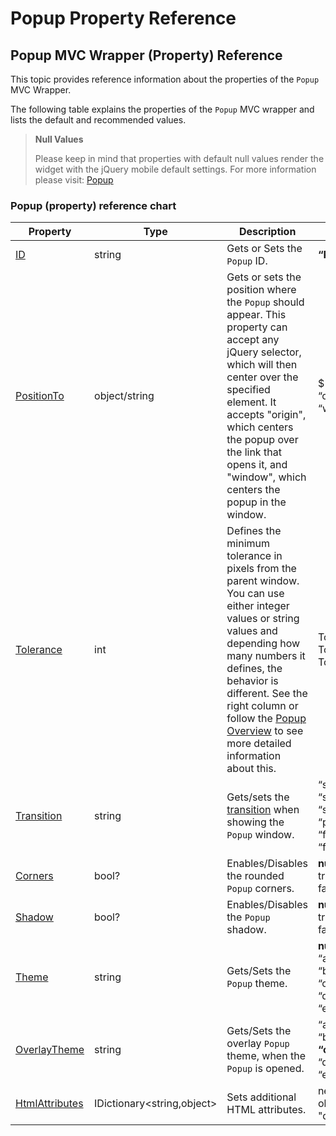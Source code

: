 ﻿<!--
|metadata|
{
    "fileName": "popup-property-reference",
    "controlName": "Popup",
    "tags": ["Layouts","MVC"]
}
|metadata|
-->

# Popup Property Reference



## Popup MVC Wrapper (Property) Reference

This topic provides reference information about the properties of the `Popup` MVC Wrapper.

The following table explains the properties of the `Popup` MVC wrapper and lists the default and recommended values.

> **Null Values**
>
> Please keep in mind that properties with default null values render the widget with the jQuery mobile default settings. For more information please visit: [Popup](http://jquerymobile.com/demos/1.2.0-rc.2/docs/pages/popup/index.html)


### Popup (property) reference chart

Property | Type | Description | Values(**Default Value**)
---|---|---|---
[ID](Infragistics.Web.Mvc.Mobile~Infragistics.Web.Mvc.Mobile.PopupWrapper~ID.html) | string | Gets or Sets the `Popup` ID. | **“PopupID”**
[PositionTo](Infragistics.Web.Mvc.Mobile~Infragistics.Web.Mvc.Mobile.PopupWrapper~PositionTo.html) | object/string | Gets or sets the position where the `Popup` should appear. This property can accept any jQuery selector, which will then center over the specified element. It accepts "origin", which centers the popup over the link that opens it, and "window", which centers the popup in the window. | $(“#targetElementID”) <br /> “origin” <br /> “window”
[Tolerance](Infragistics.Web.Mvc.Mobile~Infragistics.Web.Mvc.Mobile.PopupWrapper~Tolerance.html) | int | Defines the minimum tolerance in pixels from the parent window. You can use either integer values or string values and depending how many numbers it defines, the behavior is different. See the right column or follow the [Popup Overview](Popup-overview.html) to see more detailed information about this. | Tolerance(100,150,100,200) <br /> Tolerance(100,150) <br /> Tolerance(100)
[Transition](Infragistics.Web.Mvc.Mobile~Infragistics.Web.Mvc.Mobile.PopupWrapper~Transition.html) | string | Gets/sets the [transition](http://jquerymobile.com/demos/1.0a4.1/docs/pages/docs-transitions.html) when showing the `Popup` window. | “slide” <br /> “slideup” <br /> “slidedown” <br /> “pop” <br /> “fade” <br /> “flip”
[Corners](Infragistics.Web.Mvc.Mobile~Infragistics.Web.Mvc.Mobile.PopupWrapper~Corners.html) | bool? | Enables/Disables the rounded `Popup` corners. | **null** <br /> true <br /> false
[Shadow](Infragistics.Web.Mvc.Mobile~Infragistics.Web.Mvc.Mobile.PopupWrapper~Shadow.html) | bool? | Enables/Disables the `Popup` shadow. | **null** <br /> true <br /> fasle
[Theme](Infragistics.Web.Mvc.Mobile~Infragistics.Web.Mvc.Mobile.PopupWrapper~Theme.html) | string | Gets/Sets the `Popup` theme. | **null** <br /> “a” <br /> “b” <br /> “c” <br /> “d” <br /> “e”
[OverlayTheme](Infragistics.Web.Mvc.Mobile~Infragistics.Web.Mvc.Mobile.PopupWrapper~OverlayTheme.html) | string | Gets/Sets the overlay `Popup` theme, when the `Popup` is opened. | “a” <br /> “b” <br /> **“c”** <br /> “d” <br /> “e”
[HtmlAttributes](Infragistics.Web.Mvc.Mobile~Infragistics.Web.Mvc.Mobile.PopupWrapper~PositionTo.html) | IDictionary<string,object> | Sets additional HTML attributes. | new Dictionary<string, object>() { {"disabled", "disabled"} }



 

 


